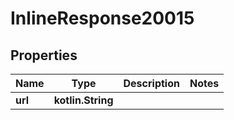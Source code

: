 
# InlineResponse20015

## Properties
Name | Type | Description | Notes
------------ | ------------- | ------------- | -------------
**url** | **kotlin.String** |  | 



